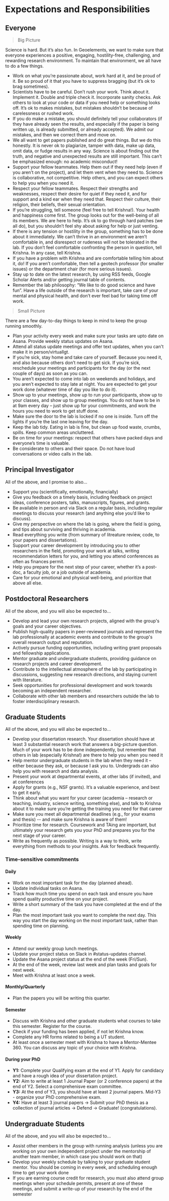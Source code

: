 # Expectations and Responsibilities

## Everyone

> Big Picture

Science is hard. But it’s also fun. In Geoelements, we want to make sure that everyone experiences a positive, engaging, hostility-free, challenging, and rewarding research environment. To maintain that environment, we all have to do a few things.

* Work on what you’re passionate about, work hard at it, and be proud of it. Be so proud of it that you have to suppress bragging (but it’s ok to brag sometimes).
* Scientists have to be careful. Don’t rush your work. Think about it. Implement it. Double and triple check it. Incorporate sanity checks. Ask others to look at your code or data if you need help or something looks off. It’s ok to makes mistakes, but mistakes shouldn’t be because of carelessness or rushed work.
* If you do make a mistake, you should definitely tell your collaborators (if they have already seen the results, and especially if the paper is being written up, is already submitted, or already accepted). We admit our mistakes, and then we correct them and move on.
* We all want to get papers published and do great things. But we do this honestly. It is never ok to plagiarize, tamper with data, make up data, omit data, or fudge results in any way. Science is about finding out the truth, and negative and unexpected results are still important. This can’t be emphasized enough: no academic misconduct!
* Support your fellow teammates. Help them out if they need help (even if you aren’t on the project), and let them vent when they need to. Science is collaborative, not competitive. Help others, and you can expect others to help you when you need it.
* Respect your fellow teammates. Respect their strengths and weaknesses, respect their desire for quiet if they need it, and for support and a kind ear when they need that. Respect their culture, their religion, their beliefs, their sexual orientation.
* If you’re struggling, tell someone (feel free to tell Krishna!). Your health and happiness come first. The group looks out for the well-being of all its members. We are here to help. It’s ok to go through hard patches (we all do), but you shouldn’t feel shy about asking for help or just venting.
* If there is any tension or hostility in the group, something has to be done about it immediately. We can’t thrive in an environment we aren’t comfortable in, and disrespect or rudeness will not be tolerated in the lab. If you don’t feel comfortable confronting the person in question, tell Krishna. In any case, tell Krishna.
* If you have a problem with Krishna and are comfortable telling him about it, do! If you aren’t comfortable, then tell a geotech professor (for smaller issues) or the department chair (for more serious issues).
* Stay up to date on the latest research, by using RSS feeds, Google Scholar Alerts and/or getting journal table of contents. 
* Remember the lab philosophy: “We like to do good science and have fun”. Have a life outside of the research is important, take care of your mental and physical health, and don’t ever feel bad for taking time off work.

> Small Picture

There are a few day-to-day things to keep in mind to keep the group running smoothly.

* Plan your activity every week and make sure your tasks are upto date on Asana. Provide weekly status updates on Asana. 
* Attend all status update meetings and offer text updates, when you can't make it in person/virtuallgt.
* If you’re sick, stay home and take care of yourself. Because you need it, and also because others don’t need to get sick. If you’re sick, reschedule your meetings and participants for the day (or the next couple of days) as soon as you can.
* You aren’t expected to come into lab on weekends and holidays, and you aren’t expected to stay late at night. You are expected to get your work done (whatever time of day you like to do it).
* Show up to your meetings, show up to run your participants, show up to your classes, and show up to group meetings. You do not have to be in at 9am every day – just show up for your commitments, and work the hours you need to work to get stuff done.
* Make sure the door to the lab is locked if no one is inside. Turn off the lights if you’re the last one leaving for the day.
* Keep the lab tidy. Eating in lab is fine, but clean up food waste, crumbs, spills. Keep common areas uncluttered.
* Be on time for your meetings: respect that others have packed days and everyone’s time is valuable.
* Be considerate to others and their space. Do not have loud conversations or video calls in the lab.


## Principal Investigator

All of the above, and I promise to also...
* Support you (scientifically, emotionally, financially)
* Give you feedback on a timely basis, including feedback on project ideas, conference posters, talks, manuscripts, figures, and grants.
* Be available in person and via Slack on a regular basis, including regular meetings to discuss your research (and anything else you’d like to discuss).
* Give my perspective on where the lab is going, where the field is going, and tips about surviving and thriving in academia.
* Read everything you write (from summary of litreature review, code, to your papers and dissertations).
* Support your career development by introducing you to other researchers in the field, promoting your work at talks, writing recommendation letters for you, and letting you attend conferences as often as finances permit.
* Help you prepare for the next step of your career, whether it’s a post-doc, a faculty job, or a job outside of academia.
* Care for your emotional and physical well-being, and prioritize that above all else.

## Postdoctoral Researchers
All of the above, and you will also be expected to...

* Develop and lead your own research projects, aligned with the group's goals and your career objectives.
* Publish high-quality papers in peer-reviewed journals and represent the lab professionally at academic events and contribute to the group's overall research output and reputation.
* Actively pursue funding opportunities, including writing grant proposals and fellowship applications.
* Mentor graduate and undergraduate students, providing guidance on research projects and career development.
* Contribute to the intellectual atmosphere of the lab by participating in discussions, suggesting new research directions, and staying current with literature.
* Seek opportunities for professional development and work towards becoming an independent researcher.
* Collaborate with other lab members and researchers outside the lab to foster interdisciplinary research.


## Graduate Students

All of the above, and you will also be expected to...
* Develop your dissertation research. Your dissertation should have at least 3 substantial research work that answers a big-picture question. Much of your work has to be done independently, but remember that others in lab (especially Krishna!) are there to help you when you need it
* Help mentor undergraduate students in the lab when they need it – either because they ask, or because I ask you to. Undergrads can also help you with research and data analysis. 
* Present your work at departmental events, at other labs (if invited), and at conferences
* Apply for grants (e.g., NSF grants). It’s a valuable experience, and best to get it early.
* Think about what you want for your career (academia – research or teaching, industry, science writing, something else), and talk to Krishna about it to make sure you’re getting the training you need for that career
* Make sure you meet all departmental deadlines (e.g., for your exams and thesis) -- and make sure Krishna is aware of them!
* Prioritize time for research. Coursework and TAing are important, but ultimately your research gets you your PhD and prepares you for the next stage of your career.
* Write as frequently as possible. Writing is a way to think, write everything from methods to your insights. Ask for feedback frequently.

### Time-sensitive commitments
#### Daily
* Work on most important task for the day (planned ahead).
* Update individual tasks on Asana.
* Track how much time you spend on each task and ensure you have spend quality productive time on your project.
* Write a short summary of the task you have completed at the end of the day.
* Plan the most important task you want to complete the next day. This way you start the day working on the most important task, rather than spending time on planning.

#### Weekly
* Attend our weekly group lunch meetings.
* Update your project status on Slack in #status-updates channel.
* Update the Asana project status at the end of the week (Fri/Sun).
* At the end of the week, review last week and plan tasks and goals for next week.
* Meet with Krishna at least once a week.

#### Monthly/Quarterly
* Plan the papers you will be writing this quarter. 

#### Semester
* Discuss with Krishna and other graduate students what courses to take this semester. Register for the course.
* Check if your funding has been applied, if not let Krishna know.
* Complete any HR forms related to being a UT student.
* At least once a semester meet with Krishna to have a Mentor-Mentee 360. You can discuss any topic of your choice with Krishna.

#### During your PhD
* **Y1:** Complete your Qualifying exam at the end of Y1. Apply for candidacy and have a rough idea of your dissertation project.
* **Y2:** Aim to write at least 1 Journal Paper (or 2 conference papers) at the end of Y2. Select a comprehenisve exam committee.
* **Y3:** At the end of Y3, you should have at least 2 journal papers. Mid-Y3 - organize your PhD comprehensive exam.
* **Y4:** Have at least 3 journal papers -> Submit your PhD thesis as a collection of journal articles -> Defend -> Graduate! (congratulations).

## Undergraduate Students

All of the above, and you will also be expected to...

* Assist other members in the group with running analysis (unless you are working on your own independent project under the mentorship of another team member, in which case you should work on that)
* Develop your weekly schedule by talking to your graduate student mentor. You should be coming in every week, and scheduling enough time to get your work done
* If you are earning course credit for research, you must also attend group meetings when your schedule permits, present at one of these meetings, and submit a write-up of your research by the end of the semester

